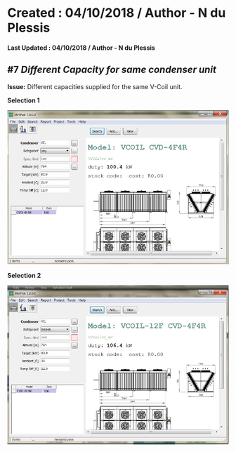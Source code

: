 # Created : 04/10/2018 / Author - N du Plessis
#### Last Updated : 04/10/2018 / Author - N du Plessis

##  #7 **_Different Capacity for same condenser unit_**

**Issue:** Different capacities supplied for the same V-Coil unit.

**Selection 1**

![alt text](CondenserName.JPG "First selection on given THR")

**Selection 2**

![alt text](CondenserName1.JPG "Second selection on given THR")
